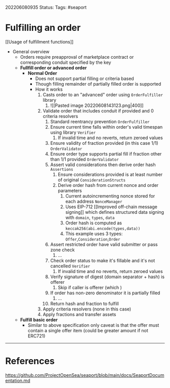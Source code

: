 202206080935
Status: 
Tags: #seaport 

# Fulfilling an order
[[Usage of fulfillment functions]]


- General overview
	- Orders require preapproval of marketplace contract or corresponding conduit specified by the key
	- **Fullfill order or advanced order**
		- **Normal Order**
			- Does not support partial filling or criteria based
			- Though filling remainder of partially filled order is supported
			- How it works
				1. Casts order to an "advanced" order using `OrderFulfiller` library
					1. ![[Pasted image 20220608143123.png|400]]
				2. Validate order that includes conduit if provided and 0 criteria resolvers
					1. Standard reentrancy prevention `OrderFulfiller`
					2. Ensure current time falls within order's valid timespan using library `Verifier`
						1. If invalid time and no reverts, return zeroed values 
					3. Ensure validity of fraction provided (in this case 1/1)  `OrderValidator`
					4. Ensure order type supports partial fill if fraction other than 1/1 provided `OrderValidator`
					5. Assert valid considerations then derive order hash  `Assertions`
						1. Ensure considerations provided is at least number of original `ConsiderationStructs`
						2. Derive order hash from current nonce and order parameters
							1. Current autoincrementing nonce stored for each address `NonceManager`
							2. Uses EIP-712 [[Improved off-chain message signing]] which defines structured data signing with `domain`, `types`, `data`
							3. Order hash is computed as `keccak256(abi.encode(types,data))`
							4. This example uses 3 types: `Offer`,`Consideration`,`Order`
					6. Assert restricted order have valid submitter or pass zone check
						1. ...
					7. Check order status to make it's fillable and it's not cancelled `Verifier`
						1. If invalid time and no reverts, return zeroed values 
					8. Verify signature of digest (domain separator + hash) is offerer
						1. Skip if caller is offerer (which )
					9. If order has non-zero denominator it is partially filled
						1. ...
					10. Return hash and fraction to fulfill
				3. Apply criteria resolvers (none in this case)
				4. Apply fractions and transfer assets
	- **Fulfill basic order**
		- Similar to above specification only caveat is that the offer must contain a single offer item (could be greater amount if not ERC721)







---
# References
https://github.com/ProjectOpenSea/seaport/blob/main/docs/SeaportDocumentation.md
